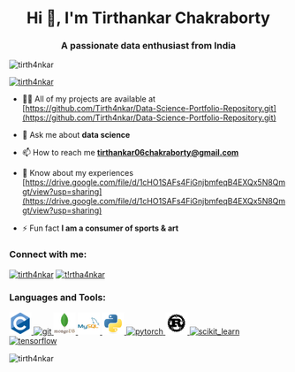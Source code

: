 <h1 align="center">Hi 👋, I'm Tirthankar Chakraborty</h1>
<h3 align="center">A passionate data enthusiast from India</h3>

<p align="left"> <img src="https://komarev.com/ghpvc/?username=tirth4nkar&label=Profile%20views&color=0e75b6&style=flat" alt="tirth4nkar" /> </p>

<p align="left"> <a href="https://twitter.com/tirth4nkar" target="blank"><img src="https://img.shields.io/twitter/follow/tirth4nkar?logo=twitter&style=for-the-badge" alt="tirth4nkar" /></a> </p>

- 👨‍💻 All of my projects are available at [https://github.com/Tirth4nkar/Data-Science-Portfolio-Repository.git](https://github.com/Tirth4nkar/Data-Science-Portfolio-Repository.git)

- 💬 Ask me about **data science**

- 📫 How to reach me **tirthankar06chakraborty@gmail.com**

- 📄 Know about my experiences [https://drive.google.com/file/d/1cHO1SAFs4FiGnjbmfeqB4EXQx5N8Qmgt/view?usp=sharing](https://drive.google.com/file/d/1cHO1SAFs4FiGnjbmfeqB4EXQx5N8Qmgt/view?usp=sharing)

- ⚡ Fun fact **I am a consumer of sports & art**

<h3 align="left">Connect with me:</h3>
<p align="left">
<a href="https://twitter.com/tirth4nkar" target="blank"><img align="center" src="https://raw.githubusercontent.com/rahuldkjain/github-profile-readme-generator/master/src/images/icons/Social/twitter.svg" alt="tirth4nkar" height="30" width="40" /></a>
<a href="https://kaggle.com/t!rtha4nkar" target="blank"><img align="center" src="https://raw.githubusercontent.com/rahuldkjain/github-profile-readme-generator/master/src/images/icons/Social/kaggle.svg" alt="t!rtha4nkar" height="30" width="40" /></a>
</p>

<h3 align="left">Languages and Tools:</h3>
<p align="left"> <a href="https://www.cprogramming.com/" target="_blank" rel="noreferrer"> <img src="https://raw.githubusercontent.com/devicons/devicon/master/icons/c/c-original.svg" alt="c" width="40" height="40"/> </a> <a href="https://git-scm.com/" target="_blank" rel="noreferrer"> <img src="https://www.vectorlogo.zone/logos/git-scm/git-scm-icon.svg" alt="git" width="40" height="40"/> </a> <a href="https://www.mongodb.com/" target="_blank" rel="noreferrer"> <img src="https://raw.githubusercontent.com/devicons/devicon/master/icons/mongodb/mongodb-original-wordmark.svg" alt="mongodb" width="40" height="40"/> </a> <a href="https://www.mysql.com/" target="_blank" rel="noreferrer"> <img src="https://raw.githubusercontent.com/devicons/devicon/master/icons/mysql/mysql-original-wordmark.svg" alt="mysql" width="40" height="40"/> </a> <a href="https://www.python.org" target="_blank" rel="noreferrer"> <img src="https://raw.githubusercontent.com/devicons/devicon/master/icons/python/python-original.svg" alt="python" width="40" height="40"/> </a> <a href="https://pytorch.org/" target="_blank" rel="noreferrer"> <img src="https://www.vectorlogo.zone/logos/pytorch/pytorch-icon.svg" alt="pytorch" width="40" height="40"/> </a> <a href="https://www.rust-lang.org" target="_blank" rel="noreferrer"> <img src="https://raw.githubusercontent.com/devicons/devicon/master/icons/rust/rust-plain.svg" alt="rust" width="40" height="40"/> </a> <a href="https://scikit-learn.org/" target="_blank" rel="noreferrer"> <img src="https://upload.wikimedia.org/wikipedia/commons/0/05/Scikit_learn_logo_small.svg" alt="scikit_learn" width="40" height="40"/> </a> <a href="https://www.tensorflow.org" target="_blank" rel="noreferrer"> <img src="https://www.vectorlogo.zone/logos/tensorflow/tensorflow-icon.svg" alt="tensorflow" width="40" height="40"/> </a> </p>

<p><img align="center" src="https://github-readme-stats.vercel.app/api/top-langs?username=tirth4nkar&show_icons=true&locale=en&layout=compact" alt="tirth4nkar" /></p>
